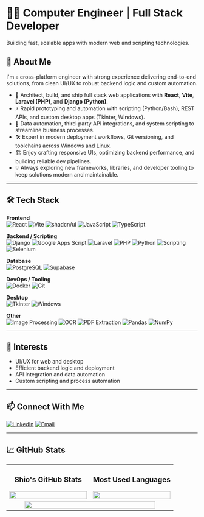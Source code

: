 # 👨‍💻 Computer Engineer | Full Stack Developer

Building fast, scalable apps with modern web and scripting technologies.

## 🧩 About Me

I'm a cross-platform engineer with strong experience delivering end-to-end solutions, from clean UI/UX to robust backend logic and custom automation.

- 🚀 Architect, build, and ship full stack web applications with **React**, **Vite**, **Laravel (PHP)**, and **Django (Python)**.
- ⚡ Rapid prototyping and automation with scripting (Python/Bash), REST APIs, and custom desktop apps (Tkinter, Windows).
- 🔄 Data automation, third-party API integrations, and system scripting to streamline business processes.
- 🛠️ Expert in modern deployment workflows, Git versioning, and toolchains across Windows and Linux.
- 🏗️ Enjoy crafting responsive UIs, optimizing backend performance, and building reliable dev pipelines.
- 💡 Always exploring new frameworks, libraries, and developer tooling to keep solutions modern and maintainable.
  
---

## 🛠️ Tech Stack

**Frontend**  
![React](https://img.shields.io/badge/React-20232A?logo=react&logoColor=61DAFB)
![Vite](https://img.shields.io/badge/Vite-646CFF?logo=vite&logoColor=white)
![shadcn/ui](https://img.shields.io/badge/shadcn%2Fui-000000?logo=react&logoColor=white)
![JavaScript](https://img.shields.io/badge/JavaScript-F7DF1E?logo=javascript&logoColor=black)
![TypeScript](https://img.shields.io/badge/TypeScript-3178C6?logo=typescript&logoColor=white)

**Backend / Scripting**  
![Django](https://img.shields.io/badge/Django-092E20?logo=django&logoColor=white)
![Google Apps Script](https://img.shields.io/badge/Apps%20Script-4285F4?logo=google&logoColor=white)
![Laravel](https://img.shields.io/badge/Laravel-FF2D20?logo=laravel&logoColor=white)
![PHP](https://img.shields.io/badge/PHP-777BB4?logo=php&logoColor=white)
![Python](https://img.shields.io/badge/Python-3776AB?logo=python&logoColor=white)
![Scripting](https://img.shields.io/badge/Scripting-1A1A1A?logo=python&logoColor=white)
![Selenium](https://img.shields.io/badge/Selenium-43B02A?logo=selenium&logoColor=white)

**Database**  
![PostgreSQL](https://img.shields.io/badge/PostgreSQL-316192?logo=postgresql&logoColor=white)
![Supabase](https://img.shields.io/badge/Supabase-3ECF8E?logo=supabase&logoColor=white)

**DevOps / Tooling**  
![Docker](https://img.shields.io/badge/Docker-2CA5E0?logo=docker&logoColor=white)
![Git](https://img.shields.io/badge/Git-F05032?logo=git&logoColor=white)

**Desktop**  
![Tkinter](https://img.shields.io/badge/Tkinter-FFB000?logo=python&logoColor=white)
![Windows](https://img.shields.io/badge/Windows%20App-0078D6?logo=windows&logoColor=white)

**Other**  
![Image Processing](https://img.shields.io/badge/Image%20Processing-FFB300?logo=python&logoColor=white)
![OCR](https://img.shields.io/badge/OCR-4B8DF8?logo=python&logoColor=white)
![PDF Extraction](https://img.shields.io/badge/PDF%20Reading-E53935?logo=adobeacrobatreader&logoColor=white)
![Pandas](https://img.shields.io/badge/Pandas-150458?logo=pandas&logoColor=white)
![NumPy](https://img.shields.io/badge/NumPy-013243?logo=numpy&logoColor=white)


---

## 🚀 Interests

- UI/UX for web and desktop
- Efficient backend logic and deployment
- API integration and data automation
- Custom scripting and process automation

---

## 📫 Connect With Me

[![LinkedIn](https://img.shields.io/badge/LinkedIn-0A66C2?logo=linkedin&logoColor=white)]([https://linkedin.com/in/YOUR-LINKEDIN](https://www.linkedin.com/in/gsicat14/))
[![Email](https://img.shields.io/badge/Email-D14836?logo=gmail&logoColor=white)](mailto:cpe.sicatgio14@gmail.com)

---

## 📈 GitHub Stats

<div align="center" width="100%">
  <table width="100%">
    <tr>
      <td width="50%" align="center">
        <h3>Shio's GitHub Stats</h3>
        <img width="100%" src="https://github-readme-stats.vercel.app/api?username=helpme14&show_icons=true&theme=radical&hide_border=true&card_width=500" />
      </td>
      <td width="50%" align="center">
        <h3>Most Used Languages</h3>
        <img width="100%" src="https://github-readme-stats.vercel.app/api/top-langs/?username=helpme14&layout=compact&theme=radical&hide_border=true&card_width=500" />
      </td>
    </tr>
    <tr>
      <td colspan="2" align="center">
        <img width="90%" src="https://github-readme-streak-stats.herokuapp.com/?user=helpme14&theme=radical&hide_border=true" />
      </td>
    </tr>
  </table>
</div>

